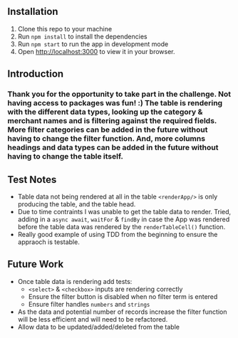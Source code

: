 ## Installation

1. Clone this repo to your machine
2. Run `npm install` to install the dependencies
3. Run `npm start` to run the app in development mode
4. Open [http://localhost:3000](http://localhost:3000) to view it in your browser.

## Introduction

### Thank you for the opportunity to take part in the challenge. Not having access to packages was fun! :) The table is rendering with the different data types, looking up the category & merchant names and is filtering against the required fields. More filter categories can be added in the future without having to change the filter function. And, more columns headings and data types can be added in the future without having to change the table itself.

## Test Notes

- Table data not being rendered at all in the table `<renderApp/>` is only producing the table, and the table head.
- Due to time contraints I was unable to get the table data to render. Tried, adding in a `async await`, `waitFor` & `findBy` in case the App was rendered before the table data was rendered by the `renderTableCell()` function.
- Really good example of using TDD from the beginning to ensure the appraoch is testable.

## Future Work

- Once table data is rendering add tests:
  - `<select>` & `<checkbox>` inputs are rendering correctly
  - Ensure the filter button is disabled when no filter term is entered
  - Ensure filter handles `numbers` and `strings`
- As the data and potential number of records increase the filter function will be less efficient and will need to be refactored.
- Allow data to be updated/added/deleted from the table
